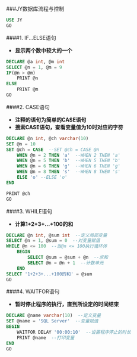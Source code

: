 ###JY数据库流程与控制
```sql
USE JY
GO
```

####1. IF...ELSE语句
- **显示两个数中较大的一个**

```sql
DECLARE @a int, @m int
SELECT @n = 1, @m = 9
IF(@n > @m)
	PRINT @n
ELSE
	PRINT @m
GO
```

####2. CASE语句
- **注释的语句为简单的CASE语句**
- **搜索CASE语句，查看变量值为10时对应的字符**

```sql
DECLARE @n int, @ch varchar(10)
SET @n = 10
SET @ch = CASE  --SET @ch = CASE @n
	WHEN @n = 2 THEN 'a'  --WHEN 2 THEN 'a'
	WHEN @n = 5 THEN 'b'  --WHEN 5 THEN 'b'
	WHEN @n = 6 THEN 'g'  --WHEN 6 THEN 'g'
	WHEN @n = 8 THEN 's'  --WHEN 8 THEN 's'
	ELSE 'o' --ELSE 'o'
END

PRINT @ch
GO
```

####3. WHILE语句
- **计算1+2+3+...+100的和**

```sql
DECLARE @n int, @sum int  --定义局部变量
SELECT @n = 1, @sum = 0  --对变量赋值
WHILE @n <= 100  --当@n <= 100执行循环体
	BEGIN
		SELECT @sum = @sum + @n  --求和
		SELECT @n = @n + 1  --计数单元
	END
SELECT '1+2+3+...+100的和' = @sum
GO
```

####4. WAITFOR语句
- **暂时停止程序的执行，直到所设定的时间结束**

```sql
DECLARE @name varchar(10)  --定义变量
SET @name = 'SQL Server'  --变量赋值
BEGIN
	WAITFOR DELAY '00:00:10'  --设置程序停止的时长
	PRINT @name  --打印变量
END
GO
```